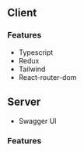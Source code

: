## Client

### Features

- Typescript
- Redux
- Tailwind
- React-router-dom

## Server
- Swagger UI
### Features
